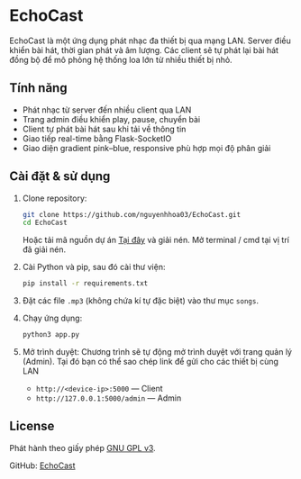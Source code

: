 # EchoCast

EchoCast là một ứng dụng phát nhạc đa thiết bị qua mạng LAN. Server điều khiển bài hát, thời gian phát và âm lượng. Các client sẽ tự phát lại bài hát đồng bộ để mô phỏng hệ thống loa lớn từ nhiều thiết bị nhỏ.

## Tính năng

* Phát nhạc từ server đến nhiều client qua LAN
* Trang admin điều khiển play, pause, chuyển bài
* Client tự phát bài hát sau khi tải về thông tin
* Giao tiếp real-time bằng Flask-SocketIO
* Giao diện gradient pink–blue, responsive phù hợp mọi độ phân giải

## Cài đặt & sử dụng

1. Clone repository:

   ```bash
   git clone https://github.com/nguyenhhoa03/EchoCast.git
   cd EchoCast
   ```

   Hoặc tải mã nguồn dự án [Tại đây](https://github.com/nguyenhhoa03/EchoCast/archive/refs/heads/main.zip) và giải nén. Mở terminal / cmd tại vị trí đã giải nén.
2. Cài Python và pip, sau đó cài thư viện:

   ```bash
   pip install -r requirements.txt
   ```
3. Đặt các file `.mp3` (không chứa kí tự đặc biệt) vào thư mục `songs`.
4. Chạy ứng dụng:

   ```bash
   python3 app.py
   ```
5. Mở trình duyệt:
   Chương trình sẽ tự động mở trình duyệt với trang quản lý (Admin). Tại đó bạn có thể sao chép link để gửi cho các thiết bị cùng LAN

   * `http://<device-ip>:5000` — Client
   * `http://127.0.0.1:5000/admin` — Admin


## License

Phát hành theo giấy phép [GNU GPL v3](https://www.gnu.org/licenses/gpl-3.0.html).

GitHub: [EchoCast](https://github.com/nguyenhhoa03/EchoCast)
